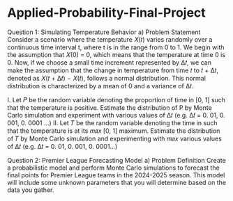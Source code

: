 # Applied-Probability-Final-Project

Question 1: Simulating Temperature Behavior
a) Problem Statement
Consider a scenario where the temperature 𝑋(𝑡) varies randomly over a continuous time interval t, where t is in the range from 0 to 1. We begin with the assumption that 𝑋(0) = 0, which means that the temperature at time 0 is 0. Now, if we choose a small time increment represented by ∆𝑡, we can make the assumption that the change in temperature from time 𝑡 to 𝑡 + ∆𝑡, denoted as 𝑋(𝑡 + ∆𝑡) − 𝑋(𝑡), follows a normal distribution. This normal distribution is characterized by a mean of 0 and a variance of ∆𝑡.

I. Let 𝑃 be the random variable denoting the proportion of time in [0, 1] such that the temperature is positive. Estimate the distribution of P by Monte Carlo simulation and experiment with various values of ∆𝑡 (e.g. ∆𝑡 = 0. 01, 0. 001, 0. 0001 ...)
II. Let 𝑇 be the random variable denoting the time in such that the temperature is at its 𝑚𝑎𝑥 [0, 1] maximum. Estimate the distribution of 𝑇 by Monte Carlo simulation and experimenting with 𝑚𝑎𝑥 various values of ∆𝑡 (e.g. ∆𝑡 = 0. 01, 0. 001, 0. 0001...)

Question 2: Premier League Forecasting Model
a) Problem Definition
Create a probabilistic model and perform Monte Carlo simulations to forecast the final points for Premier League teams in the 2024-2025 season. This model will include some unknown parameters that you will determine based on the data you gather.
